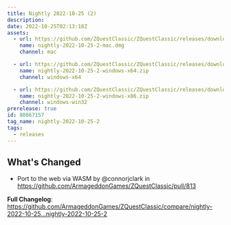 ```yaml
---
title: Nightly 2022-10-25 (2)
description: 
date: 2022-10-25T02:13:18Z
assets: 
  - url: https://github.com/ZQuestClassic/ZQuestClassic/releases/download/nightly-2022-10-25-2/nightly-2022-10-25-2-mac.dmg
    name: nightly-2022-10-25-2-mac.dmg
    channel: mac

  - url: https://github.com/ZQuestClassic/ZQuestClassic/releases/download/nightly-2022-10-25-2/nightly-2022-10-25-2-windows-x64.zip
    name: nightly-2022-10-25-2-windows-x64.zip
    channel: windows-x64

  - url: https://github.com/ZQuestClassic/ZQuestClassic/releases/download/nightly-2022-10-25-2/nightly-2022-10-25-2-windows-x86.zip
    name: nightly-2022-10-25-2-windows-x86.zip
    channel: windows-win32
prerelease: true
id: 80867157
tag_name: nightly-2022-10-25-2
tags:
  - releases
---
```


## What's Changed
* Port to the web via WASM by @connorjclark in https://github.com/ArmageddonGames/ZQuestClassic/pull/813


**Full Changelog**: https://github.com/ArmageddonGames/ZQuestClassic/compare/nightly-2022-10-25...nightly-2022-10-25-2
